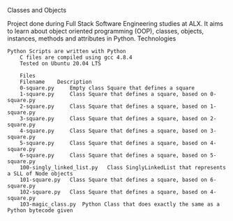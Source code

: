 Classes and Objects

Project done during Full Stack Software Engineering studies at ALX. It aims to learn about object oriented programming (OOP), classes, objects, instances, methods and attributes in Python.
Technologies

    Python Scripts are written with Python
        C files are compiled using gcc 4.8.4
	    Tested on Ubuntu 20.04 LTS

	    Files
	    Filename 	Description
	    0-square.py 	Empty class Square that defines a square
	    1-square.py 	Class Square that defines a square, based on 0-square.py
	    2-square.py 	Class Square that defines a square, based on 1-square.py
	    3-square.py 	Class Square that defines a square, based on 2-square.py
	    4-square.py 	Class Square that defines a square, based on 3-square.py
	    5-square.py 	Class Square that defines a square, based on 4-square.py
	    6-square.py 	Class Square that defines a square, based on 5-square.py
	    100-singly_linked_list.py 	Class SinglyLinkedList that represents a SLL of Node objects
	    101-square.py 	Class Square that defines a square, based on 6-square.py
	    102-square.py 	Class Square that defines a square, based on 4-square.py
	    103-magic_class.py 	Python Class that does exactly the same as a Python bytecode given
